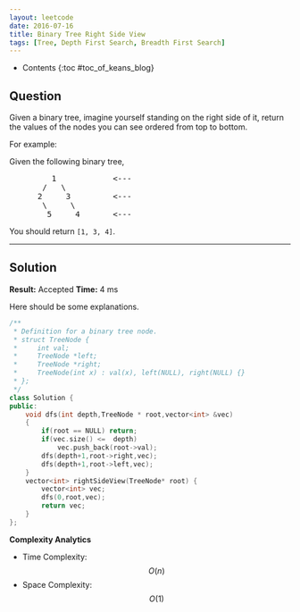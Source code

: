 ```yaml
---
layout: leetcode
date: 2016-07-16
title: Binary Tree Right Side View
tags: [Tree, Depth First Search, Breadth First Search]
---
```


* Contents
{:toc #toc_of_keans_blog}

## Question

 Given a binary tree, imagine yourself standing on the right side of it, return the values of the nodes you can see ordered from top to bottom.

For example:

 Given the following binary tree,

<pre>
         1            <---
       /   \
      2     3         <---
       \     \
        5     4       <---
</pre>        

 You should return `[1, 3, 4]`.



***

## Solution

**Result:** Accepted **Time:** 4 ms

Here should be some explanations.

```cpp
/**
 * Definition for a binary tree node.
 * struct TreeNode {
 *     int val;
 *     TreeNode *left;
 *     TreeNode *right;
 *     TreeNode(int x) : val(x), left(NULL), right(NULL) {}
 * };
 */
class Solution {
public:
    void dfs(int depth,TreeNode * root,vector<int> &vec)
    {
        if(root == NULL) return;
        if(vec.size() <=  depth)
            vec.push_back(root->val);
        dfs(depth+1,root->right,vec);
        dfs(depth+1,root->left,vec);
    }
    vector<int> rightSideView(TreeNode* root) {
        vector<int> vec;
        dfs(0,root,vec);
        return vec;
    }
};
```

**Complexity Analytics**

- Time Complexity: $$O(n)$$
- Space Complexity: $$O(1)$$
